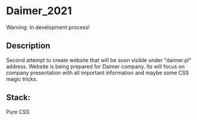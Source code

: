 # Daimer_2021

Warning: In development process!

## Description

Second attempt to create website that will be soon visible under "daimer.pl" address. Website is being prepared for Daimer company.
Its will focus on company presentation with all important information and maybe some CSS magic tricks.

## Stack:

Pure CSS 
